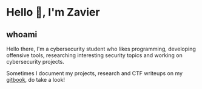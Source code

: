 # Hello 👋, I'm Zavier 
## whoami
Hello there, I'm a cybersecurity student who likes programming, developing offensive tools, researching interesting security topics and working on cybersecurity projects.

Sometimes I document my projects, research and CTF writeups on my [gitbook](https://gatari.gitbook.io/), do take a look!
